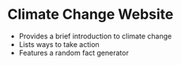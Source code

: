 # Climate Change Website 

- Provides a brief introduction to climate change
- Lists ways to take action
- Features a random fact generator


